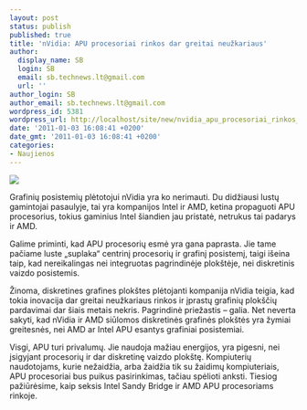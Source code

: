 ```yaml
---
layout: post
status: publish
published: true
title: 'nVidia: APU procesoriai rinkos dar greitai neužkariaus'
author:
  display_name: SB
  login: SB
  email: sb.technews.lt@gmail.com
  url: ''
author_login: SB
author_email: sb.technews.lt@gmail.com
wordpress_id: 5381
wordpress_url: http://localhost/site/new/nvidia_apu_procesoriai_rinkos_dar_greitai_neuzkariaus/
date: '2011-01-03 16:08:41 +0200'
date_gmt: '2011-01-03 16:08:41 +0200'
categories:
- Naujienos
---
```

<div class="imgright"><img src="http://technews.lt/upload/AMD-Fusion-Prototyp-4505.JPG"  /></div>
<p>Grafinių posistemių plėtotojui nVidia yra ko nerimauti. Du didžiausi lustų gamintojai pasaulyje, tai yra kompanijos Intel ir AMD, ketina propaguoti APU procesorius, tokius gaminius Intel šiandien jau pristatė, netrukus tai padarys ir AMD.</p>
<p>Galime priminti, kad APU procesorių esmė yra gana paprasta. Jie tame pačiame luste „suplaka“ centrinį procesorių ir grafinį posistemį, taigi išeina taip, kad nereikalingas nei integruotas pagrindinėje plokštėje, nei diskretinis vaizdo posistemis.</p>
<p>Žinoma, diskretines grafines plokštes plėtojanti kompanija nVidia teigia, kad tokia inovacija dar greitai neužkariaus rinkos ir įprastų grafinių plokščių pardavimai dar šiais metais nekris. Pagrindinė priežastis – galia. Net neverta sakyti, kad nVidia ir AMD siūlomos diskretinės grafinės plokštės yra žymiai greitesnės, nei AMD ar Intel APU esantys grafiniai posistemiai.</p>
<p>Visgi, APU turi privalumų. Jie naudoja mažiau energijos, yra pigesni, nei įsigyjant procesorių ir dar diskretinę vaizdo plokštę. Kompiuterių naudotojams, kurie nežaidžia, arba žaidžia tik su žaidimų kompiuteriais, APU procesoriai bus puikus pasirinkimas, tačiau spėlioti anksti. Tiesiog pažiūrėsime, kaip seksis Intel Sandy Bridge ir AMD APU procesoriams rinkoje.<br /></p>
